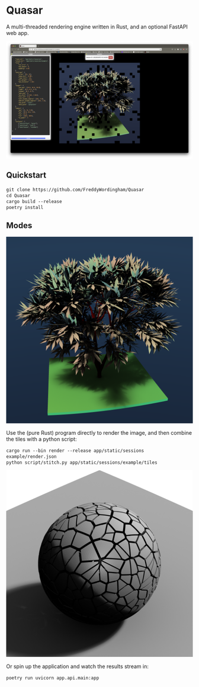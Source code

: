 # Quasar

A multi-threaded rendering engine written in Rust, and an optional FastAPI web app.

![app](/app/static/images/app.png)

## Quickstart
```command
git clone https://github.com/FreddyWordingham/Quasar
cd Quasar
cargo build --release
poetry install
```

## Modes

![colour](/app/static/images/colour.png)

Use the (pure Rust) program directly to render the image, and then combine the tiles with a python script:
```command
cargo run --bin render --release app/static/sessions example/render.json
python script/stitch.py app/static/sessions/example/tiles
```

![test](/app/static/images/test.png)

Or spin up the application and watch the results stream in:
```command
poetry run uvicorn app.api.main:app
```